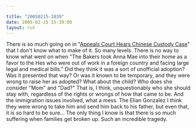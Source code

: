 ```yaml
---

title: "20050215-1039"
date: 2005-02-15 15:39:00
layout: rut
---
```


There is so much going on in "<a href="http://news.findlaw.com/ap_stories/other/1110/2-15-2005/20050215001504_17.html">Appeals
Court Hears Chinese Custody Case</a>" that I don't know what to make
of it.  So many levels.  There is no way to know what went on when
"The Bakers took Anna Mae into their home as a favor to the Hes who
were out of work in a foreign country and facing large legal and
medical bills."  Did they think it was a sort of unofficial adoption?
Was it presented that way?  Or was it known to be temporary, and they
were wrong to raise her as adopted?  What about the child?  Who does
she consider "Mom" and "Dad?"  That is, I think, unquestionably
who she should stay with, regardless of the rights or wrongs of how
that came to be.  And the immigration issues involved, what a mess.
The Elian Gonzalez I think they were wrong to take him and send him
back to his father, but even that, it is so hard to be sure... The
only thing I know is that there is so much suffering when families
get broken up.  Such an incredible tragedy.

